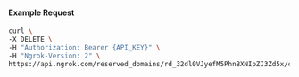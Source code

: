 <!-- Code generated for API Clients. DO NOT EDIT. -->

#### Example Request

```bash
curl \
-X DELETE \
-H "Authorization: Bearer {API_KEY}" \
-H "Ngrok-Version: 2" \
https://api.ngrok.com/reserved_domains/rd_32dl0VJyefM5PhnBXNIpZI3Zd5x/certificate_management_policy
```
